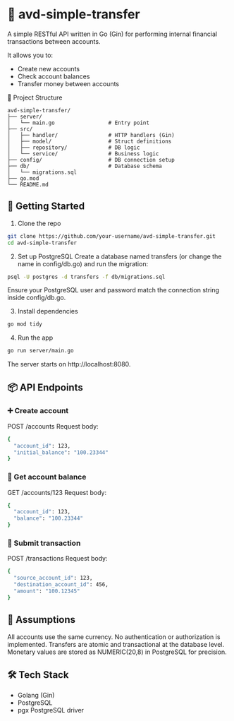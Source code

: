 # 💸 avd-simple-transfer
A simple RESTful API written in Go (Gin) for performing internal financial transactions between accounts.

It allows you to:
 - Create new accounts
 - Check account balances
 - Transfer money between accounts

📁 Project Structure
```
avd-simple-transfer/
├── server/
│   └── main.go                 # Entry point
├── src/
│   ├── handler/                # HTTP handlers (Gin)
│   ├── model/                  # Struct definitions
│   ├── repository/             # DB logic
│   └── service/                # Business logic
├── config/                     # DB connection setup
├── db/                         # Database schema
│   └── migrations.sql
├── go.mod
└── README.md
```

## 🚀 Getting Started
1. Clone the repo
```bash
git clone https://github.com/your-username/avd-simple-transfer.git
cd avd-simple-transfer
```
2. Set up PostgreSQL
Create a database named transfers (or change the name in config/db.go) and run the migration:
```bash
psql -U postgres -d transfers -f db/migrations.sql
```
Ensure your PostgreSQL user and password match the connection string inside config/db.go.

3. Install dependencies
```bash
go mod tidy
```
4. Run the app
```bash
go run server/main.go
```
The server starts on http://localhost:8080.

## 📦 API Endpoints
### ➕ Create account
POST /accounts
Request body:
```bash
{
  "account_id": 123,
  "initial_balance": "100.23344"
}
```

### 📘 Get account balance
GET /accounts/123
Request body:
```bash
{
  "account_id": 123,
  "balance": "100.23344"
}
```

### 💸 Submit transaction
POST /transactions
Request body:
```bash
{
  "source_account_id": 123,
  "destination_account_id": 456,
  "amount": "100.12345"
}
```

## 🔐 Assumptions
All accounts use the same currency.
No authentication or authorization is implemented.
Transfers are atomic and transactional at the database level.
Monetary values are stored as NUMERIC(20,8) in PostgreSQL for precision.

## 🛠️ Tech Stack
- Golang (Gin)
- PostgreSQL
- pgx PostgreSQL driver